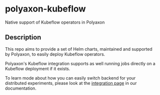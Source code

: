# polyaxon-kubeflow

Native support of Kubeflow operators in Polyaxon


## Description

This repo aims to provide a set of Helm charts, maintained and supported by Polyaxon, to easily deploy Kubeflow operators.

Polyaxon's Kubeflow integration supports as well running jobs directly on a Kubeflow deployment if it exists.

To learn mode about how you can easily switch backend for your distributed experiments, please look at the [integration page](https://docs.polyaxon.com/integrations/kubeflow/) in our documentation.
